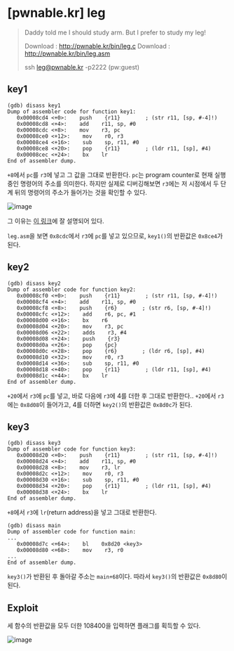 # [pwnable.kr] leg

> Daddy told me I should study arm.
> But I prefer to study my leg!
>
> Download : http://pwnable.kr/bin/leg.c
> Download : http://pwnable.kr/bin/leg.asm
>
> ssh leg@pwnable.kr -p2222 (pw:guest)

## key1

```
(gdb) disass key1
Dump of assembler code for function key1:
   0x00008cd4 <+0>:    push    {r11}        ; (str r11, [sp, #-4]!)
   0x00008cd8 <+4>:    add    r11, sp, #0
   0x00008cdc <+8>:    mov    r3, pc
   0x00008ce0 <+12>:    mov    r0, r3
   0x00008ce4 <+16>:    sub    sp, r11, #0
   0x00008ce8 <+20>:    pop    {r11}        ; (ldr r11, [sp], #4)
   0x00008cec <+24>:    bx    lr
End of assembler dump.
```

`+8`에서 `pc`를 `r3`에 넣고 그 값을 그대로 반환한다. `pc`는 program counter로 현재 실행 중인 명령어의 주소를 의미한다. 하지만 실제로 디버깅해보면 `r3`에는 저 시점에서 두 단계 뒤의 명령어의 주소가 들어가는 것을 확인할 수 있다.

![image](https://github.com/user-attachments/assets/6759c3a4-fc87-40c7-9fa4-4b717b068db9)

그 이유는 [이 링크](https://stackoverflow.com/questions/24091566/why-does-the-arm-pc-register-point-to-the-instruction-after-the-next-one-to-be-e)에 잘 설명되어 있다.

`leg.asm`을 보면 `0x8cdc`에서 `r3`에 `pc`를 넣고 있으므로, `key1()`의 반환값은 `0x8ce4`가 된다.

## key2

```
(gdb) disass key2
Dump of assembler code for function key2:
   0x00008cf0 <+0>:    push    {r11}        ; (str r11, [sp, #-4]!)
   0x00008cf4 <+4>:    add    r11, sp, #0
   0x00008cf8 <+8>:    push    {r6}        ; (str r6, [sp, #-4]!)
   0x00008cfc <+12>:    add    r6, pc, #1
   0x00008d00 <+16>:    bx    r6
   0x00008d04 <+20>:    mov    r3, pc
   0x00008d06 <+22>:    adds    r3, #4
   0x00008d08 <+24>:    push    {r3}
   0x00008d0a <+26>:    pop    {pc}
   0x00008d0c <+28>:    pop    {r6}        ; (ldr r6, [sp], #4)
   0x00008d10 <+32>:    mov    r0, r3
   0x00008d14 <+36>:    sub    sp, r11, #0
   0x00008d18 <+40>:    pop    {r11}        ; (ldr r11, [sp], #4)
   0x00008d1c <+44>:    bx    lr
End of assembler dump.
```

`+20`에서 `r3`에 `pc`를 넣고, 바로 다음에 `r3`에 4를 더한 후 그대로 반환한다.. `+20`에서 `r3`에는 `0x8d08`이 들어가고, 4를 더하면 `key2()`의 반환값은 `0x8d0c`가 된다.

## key3

```
(gdb) disass key3
Dump of assembler code for function key3:
   0x00008d20 <+0>:    push    {r11}        ; (str r11, [sp, #-4]!)
   0x00008d24 <+4>:    add    r11, sp, #0
   0x00008d28 <+8>:    mov    r3, lr
   0x00008d2c <+12>:    mov    r0, r3
   0x00008d30 <+16>:    sub    sp, r11, #0
   0x00008d34 <+20>:    pop    {r11}        ; (ldr r11, [sp], #4)
   0x00008d38 <+24>:    bx    lr
End of assembler dump.
```

`+8`에서 `r3`에 `lr`(return address)을 넣고 그대로 반환한다.

```
(gdb) disass main
Dump of assembler code for function main:
...
   0x00008d7c <+64>:    bl    0x8d20 <key3>
   0x00008d80 <+68>:    mov    r3, r0
...
End of assembler dump.
```

`key3()`가 반환된 후 돌아갈 주소는 `main+68`이다. 따라서 `key3()`의 반환값은 `0x8d80`이 된다.

## Exploit

세 함수의 반환값을 모두 더한 108400을 입력하면 플래그를 획득할 수 있다.

![image](https://github.com/user-attachments/assets/0ba5cec6-e71b-4eae-bf03-fc862c1d8b64)
